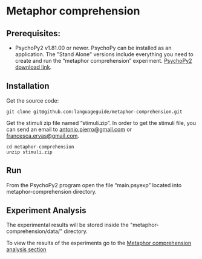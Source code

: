 Metaphor comprehension
=======================

Prerequisites:
------------

- PsychoPy2 v1.81.00 or newer. PsychoPy can be installed as an application. The "Stand Alone" versions include everything you need to create and run the “metaphor comprehension” experiment. 
[PsychoPy2 download link](http://sourceforge.net/projects/psychpy/files/).

Installation
------------

Get the source code:

    git clone git@github.com:languageguide/metaphor-comprehension.git

Get the stimuli zip file named “stimuli.zip”. In order to get the stimuli file, you can send an email to antonio.pierro@gmail.com or francesca.ervas@gmail.com.

    cd metaphor-comprehension
    unzip stimuli.zip

Run
---

From the PsychoPy2 program open the file “main.psyexp” located into metaphor-comprehension directory.

Experiment Analysis
-------------------

The experimental results will be stored inside the "metaphor-comprehension/data/" directory.

To view the results of the experiments go to the [Metaphor comprehension analysis section](./analysis/README.md)

